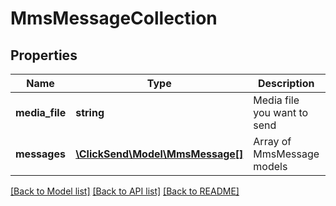 # MmsMessageCollection

## Properties
Name | Type | Description | Notes
------------ | ------------- | ------------- | -------------
**media_file** | **string** | Media file you want to send | 
**messages** | [**\ClickSend\Model\MmsMessage[]**](MmsMessage.md) | Array of MmsMessage models | 

[[Back to Model list]](../README.md#documentation-for-models) [[Back to API list]](../README.md#documentation-for-api-endpoints) [[Back to README]](../README.md)


